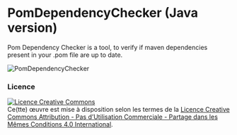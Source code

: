 PomDependencyChecker (Java version)
====================

Pom Dependency Checker is a tool, to verify if maven dependencies present in your .pom file are up to date.

![PomDependencyChecker](https://img4.hostingpics.net/pics/939274Capturedecran20170817a215222.png)

### Licence ######

<a rel="license" href="http://creativecommons.org/licenses/by-nc-sa/4.0/"><img alt="Licence Creative Commons" style="border-width:0" src="https://i.creativecommons.org/l/by-nc-sa/4.0/88x31.png" /></a><br />Ce(tte) œuvre est mise à disposition selon les termes de la <a rel="license" href="http://creativecommons.org/licenses/by-nc-sa/4.0/">Licence Creative Commons Attribution - Pas d’Utilisation Commerciale - Partage dans les Mêmes Conditions 4.0 International</a>.
